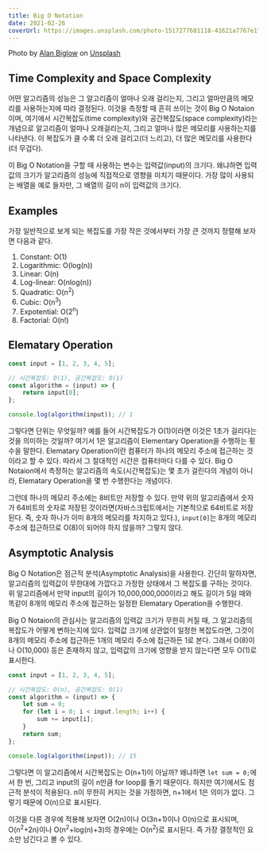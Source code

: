 ```yaml
---
title: Big O Notation
date: 2021-02-26
coverUrl: https://images.unsplash.com/photo-1517277601118-41621a7767e1?ixid=MXwxMjA3fDB8MHxwaG90by1wYWdlfHx8fGVufDB8fHw%3D&ixlib=rb-1.2.1&auto=format&fit=crop&w=1489&q=80
---
```


<span class="photo-reference">Photo by <a href="https://unsplash.com/@abiglow?utm_source=unsplash&amp;utm_medium=referral&amp;utm_content=creditCopyText">Alan Biglow</a> on <a href="https://unsplash.com/s/photos/speedometer?utm_source=unsplash&amp;utm_medium=referral&amp;utm_content=creditCopyText">Unsplash</a></span>

## Time Complexity and Space Complexity

어떤 알고리즘의 성능은 그 알고리즘이 얼마나 오래 걸리는지, 그리고 얼마만큼의 메모리를 사용하는지에 따라 결정된다. 이것을 측정할 때 흔히 쓰이는 것이 Big O Notaion이며, 여기에서 시간복잡도(time complexity)와 공간복잡도(space complexity)라는 개념으로 알고리즘이 얼마나 오래걸리는지, 그리고 얼마나 많은 메모리를 사용하는지를 나타낸다. 이 복잡도가 클 수록 더 오래 걸리고(더 느리고), 더 많은 메모리를 사용한다(더 무겁다).

이 Big O Notation을 구할 때 사용하는 변수는 입력값(input)의 크기다. 왜냐하면 입력값의 크기가 알고리즘의 성능에 직접적으로 영향을 미치기 때문이다. 가장 많이 사용되는 배열을 예로 들자만, 그 배열의 길이 n이 입력값의 크기다.

## Examples

가장 일반적으로 보게 되는 복잡도를 가장 작은 것에서부터 가장 큰 것까지 정렬해 보자면 다음과 같다.

1. Constant: O(1)
1. Logarithmic: O(log(n))
1. Linear: O(n)
1. Log-linear: O(nlog(n))
1. Quadratic: O(n<sup>2</sup>)
1. Cubic: O(n<sup>3</sup>)
1. Expotential: O(2<sup>n</sup>)
1. Factorial: O(n!)

## Elematary Operation

```js
const input = [1, 2, 3, 4, 5];

// 시간복잡도: O(1), 공간복잡도: O(1)
const algorithm = (input) => {
	return input[0];
};

console.log(algorithm(input)); // 1
```

그렇다면 단위는 무엇일까? 예를 들어 시간복잡도가 O(1)이라면 이것은 1초가 걸리다는 것을 의미하는 것일까? 여기서 1은 알고리즘이 Elementary Operation을 수행하는 횟수을 말한다. Elematary Operation이란 컴퓨터가 하나의 메모리 주소에 접근하는 것이라고 할 수 있다. 따라서 그 절대적인 시간은 컴퓨터마다 다를 수 있다. Big O Notaion에서 측정하는 알고리즘의 속도(시간복잡도)는 몇 초가 걸린다의 개념이 아니라, Elematary Operation을 몇 번 수행한다는 개념이다.

그런데 하나의 메모리 주소에는 8비트만 저장할 수 있다. 만약 위의 알고리즘에서 숫자가 64비트의 숫자로 저장된 것이라면(자바스크립트에서는 기본적으로 64비트로 저장된다. 즉, 숫자 하나가 이미 8개의 메모리를 차지하고 있다.), `input[0]`는 8개의 메모리 주소에 접근하므로 O(8)이 되어야 하지 않을까? 그렇지 않다.

## Asymptotic Analysis

Big O Notation은 점근적 분석(Asymptotic Analysis)을 사용한다. 간단히 말하자면, 알고리즘의 입력값이 무한대에 가깝다고 가정한 상태에서 그 복잡도를 구하는 것이다. 위 알고리즘에서 만약 input의 길이가 10,000,000,000이라고 해도 길이가 5일 때와 똑같이 8개의 메모리 주소에 접근하는 일정한 Elematary Operation을 수행한다.

Big O Notaion의 관심사는 알고리즘의 입력값 크기가 무한히 커질 때, 그 알고리즘의 복잡도가 어떻게 변하는지에 있다. 입력값 크기에 상관없이 일정한 복잡도라면, 그것이 8개의 메모리 주소에 접근하든 1개의 메모리 주소에 접근하든 1로 본다. 그래서 O(8)이나 O(10,000) 등은 존재하지 않고, 입력값의 크기에 영향을 받지 않는다면 모두 O(1)로 표시한다.

```js
const input = [1, 2, 3, 4, 5];

// 시간복잡도: O(n), 공간복잡도: O(1)
const algorithm = (input) => {
	let sum = 0;
	for (let i = 0; i < input.length; i++) {
		sum += input[i];
	}
	return sum;
};

console.log(algorithm(input)); // 15
```

그렇다면 이 알고리즘에서 시간복잡도는 O(n+1)이 아닐까? 왜냐하면 `let sum = 0;`에서 한 번, 그리고 input의 길이 n만큼 for loop를 돌기 때문이다. 하지만 여기에서도 점근적 분석이 적용된다. n이 무한히 커지는 것을 가정하면, n+1에서 1은 의미가 없다. 그렇기 때문에 O(n)으로 표시된다.

이것을 다른 경우에 적용해 보자면 O(2n)이나 O(3n+1)이나 O(n)으로 표시되며, O(n<sup>2</sup>+2n)이나 O(n<sup>2</sup>+log(n)+3)의 경우에는 O(n<sup>2</sup>)로 표시된다. 즉 가장 결정적인 요소만 남긴다고 볼 수 있다.
